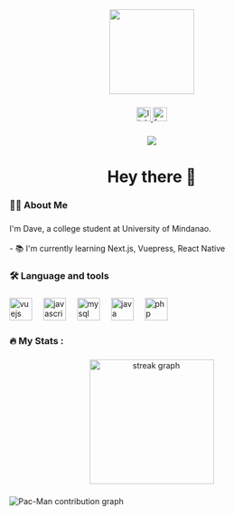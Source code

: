 <div align="center">
  <img height="150" src="https://media.tenor.com/GOj9ZF_-ZOcAAAAM/cat.gif" />
</div>

###

<div align="center">
  <a href = https://www.linkedin.com/in/dave-henry-fernandez-a69585348/ target="_blank">
  <img src="https://img.shields.io/static/v1?message=LinkedIn&logo=linkedin&label=&color=0077B5&logoColor=white&labelColor=&style=for-the-badge" height="25" alt="linkedin logo" />
  </a>
<a href = https://www.facebook.com/davehenryfernandez target="_blank">
  <img src="https://img.shields.io/static/v1?message=Facebook&logo=facebook&label=&color=1877F2&logoColor=white&labelColor=&style=for-the-badge" height="25" alt="facebook logo" />
</a>
</div>

###

<div align="center">
  <img src="https://visitor-badge.laobi.icu/badge?page_id=Wiggl3s.Wiggl3s&" />
</div>

###

<h1 align="center">Hey there 👋</h1>

###

<h3 align="left">👩‍💻 About Me</h3>

###

<p align="left">I'm Dave, a college student at University of Mindanao.<br><br>- 📚 I'm currently learning Next.js, Vuepress, React Native</p>

###

<h3 align="left">🛠 Language and tools</h3>

###

<div align="left">
  <img src="https://cdn.jsdelivr.net/gh/devicons/devicon/icons/vuejs/vuejs-original.svg" height="40" alt="vuejs logo" />
  <img width="12" />
  <img src="https://cdn.jsdelivr.net/gh/devicons/devicon/icons/javascript/javascript-original.svg" height="40" alt="javascript logo" />
  <img width="12" />
  <img src="https://cdn.jsdelivr.net/gh/devicons/devicon/icons/mysql/mysql-original.svg" height="40" alt="mysql logo" />
  <img width="12" />
  <img src="https://cdn.jsdelivr.net/gh/devicons/devicon/icons/java/java-original.svg" height="40" alt="java logo" />
  <img width="12" />
  <img src="https://cdn.jsdelivr.net/gh/devicons/devicon/icons/php/php-original.svg" height="40" alt="php logo" />
</div>

###

<h3 align="left">🔥 My Stats :</h3>

###

<div align="center">
  <img src="https://streak-stats.demolab.com?user=Wiggl3s&locale=en&mode=daily&theme=dark&hide_border=false&border_radius=5&order=3" height="220" alt="streak graph" />
</div>

###

<picture>
  <source media="(prefers-color-scheme: dark)" srcset="https://raw.githubusercontent.com/Wiggl3s/Wiggl3s/output/dist/pacman-contribution-graph-dark.svg">
  <source media="(prefers-color-scheme: light)" srcset="https://raw.githubusercontent.com/Wiggl3s/Wiggl3s/output/dist/pacman-contribution-graph.svg">
  <img alt="Pac-Man contribution graph" src="https://raw.githubusercontent.com/Wiggl3s/Wiggl3s/output/dist/pacman-contribution-graph.svg">
</picture>

###

###
